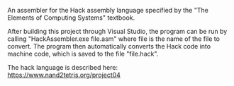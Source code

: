 An assembler for the Hack assembly language specified by the "The Elements of Computing Systems" textbook.

After building this project through Visual Studio, the program can be run by calling "HackAssembler.exe file.asm" where file is the name of the file to convert. 
The program then automatically converts the Hack code into machine code, which is saved to the file "file.hack".

The hack language is described here: https://www.nand2tetris.org/project04
